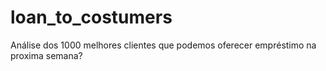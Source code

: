 # loan_to_costumers
Análise dos 1000 melhores clientes que podemos oferecer empréstimo na proxima semana? 
